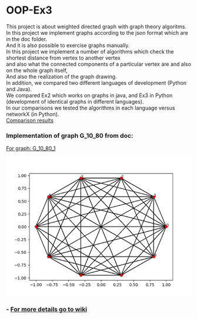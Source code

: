 # OOP-Ex3  
This project is about weighted directed graph with graph theory algoritms.   
In this project we implement graphs according to the json format which are in the doc folder.   
And it is also possible to exercise graphs manually.  
In this project we implement a number of algorithms which check the shortest distance from vertex to another vertex   
and also what the connected components of a particular vertex are and also on the whole graph itself,  
ֿAnd also the realization of the graph drawing.  
In addition, we compared two different languages of development (Python and Java).   
We compared Ex2 which works on graphs in java, and Ex3 in Python (development of identical graphs in different languages).  
In our comparisons we tested the algorithms in each language versus networkX (in Python).  
[Comparison results]()

### **Implementation of graph G_10_80 from doc:**   
 [For graph: G_10_80_1](https://github.com/hay2202/OOP-Ex3/blob/master/doc/graphs/G_10_80_1.json) 

![](https://github.com/hay2202/OOP-Ex3/blob/master/doc/graph_g_10_80.png)
  
  
  ### - [For more details go to wiki](https://github.com/hay2202/OOP-Ex3/wiki)
